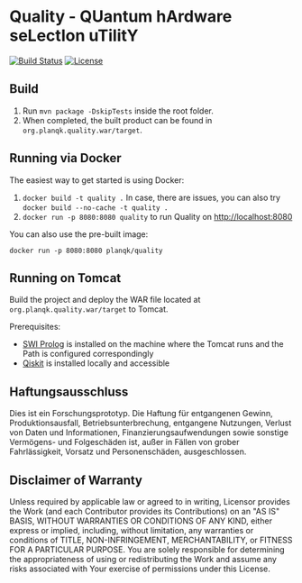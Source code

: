# Quality - QUantum hArdware seLectIon uTilitY

[![Build Status](https://api.travis-ci.com/wederbn/quality.svg?branch=master)](https://travis-ci.com/wederbn/quality)
[![License](https://img.shields.io/badge/License-Apache%202.0-blue.svg)](https://opensource.org/licenses/Apache-2.0)

## Build

1. Run `mvn package -DskipTests` inside the root folder.
2. When completed, the built product can be found in `org.planqk.quality.war/target`.

## Running via Docker

The easiest way to get started is using Docker:

1. `docker build -t quality .`
   In case, there are issues, you can also try `docker build --no-cache -t quality .`
2. `docker run -p 8080:8080 quality` to run Quality on <http://localhost:8080>

You can also use the pre-built image:

    docker run -p 8080:8080 planqk/quality
	
## Running on Tomcat

Build the project and deploy the WAR file located at `org.planqk.quality.war/target` to Tomcat.

Prerequisites:

- [SWI Prolog](https://www.swi-prolog.org/) is installed on the machine where the Tomcat runs and the Path is configured correspondingly
- [Qiskit](https://qiskit.org/) is installed locally and accessible


## Haftungsausschluss

Dies ist ein Forschungsprototyp.
Die Haftung für entgangenen Gewinn, Produktionsausfall, Betriebsunterbrechung, entgangene Nutzungen, Verlust von Daten und Informationen, Finanzierungsaufwendungen sowie sonstige Vermögens- und Folgeschäden ist, außer in Fällen von grober Fahrlässigkeit, Vorsatz und Personenschäden, ausgeschlossen.

## Disclaimer of Warranty

Unless required by applicable law or agreed to in writing, Licensor provides the Work (and each Contributor provides its Contributions) on an "AS IS" BASIS, WITHOUT WARRANTIES OR CONDITIONS OF ANY KIND, either express or implied, including, without limitation, any warranties or conditions of TITLE, NON-INFRINGEMENT, MERCHANTABILITY, or FITNESS FOR A PARTICULAR PURPOSE.
You are solely responsible for determining the appropriateness of using or redistributing the Work and assume any risks associated with Your exercise of permissions under this License.
